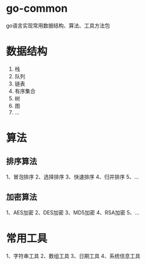 # go-common
go语言实现常用数据结构、算法、工具方法包

# 数据结构
1. 栈
2. 队列
3. 链表
4. 有序集合
5. 树
6. 图
7. ...

# 算法
## 排序算法
1、冒泡排序
2、选择排序
3、快速排序
4、归并排序
5、...

## 加密算法
1、AES加密
2、DES加密
3、MD5加密
4、RSA加密
5、...

# 常用工具
1、字符串工具
2、数组工具
3、日期工具
4、系统信息工具

